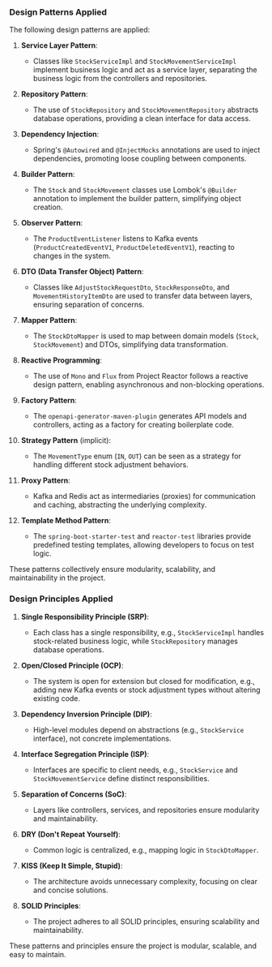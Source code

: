 ### Design Patterns Applied

The following design patterns are applied:

1. **Service Layer Pattern**:
    - Classes like `StockServiceImpl` and `StockMovementServiceImpl` implement business logic and act as a service layer, separating the business logic from the controllers and repositories.

2. **Repository Pattern**:
    - The use of `StockRepository` and `StockMovementRepository` abstracts database operations, providing a clean interface for data access.

3. **Dependency Injection**:
    - Spring's `@Autowired` and `@InjectMocks` annotations are used to inject dependencies, promoting loose coupling between components.

4. **Builder Pattern**:
    - The `Stock` and `StockMovement` classes use Lombok's `@Builder` annotation to implement the builder pattern, simplifying object creation.

5. **Observer Pattern**:
    - The `ProductEventListener` listens to Kafka events (`ProductCreatedEventV1`, `ProductDeletedEventV1`), reacting to changes in the system.

6. **DTO (Data Transfer Object) Pattern**:
    - Classes like `AdjustStockRequestDto`, `StockResponseDto`, and `MovementHistoryItemDto` are used to transfer data between layers, ensuring separation of concerns.

7. **Mapper Pattern**:
    - The `StockDtoMapper` is used to map between domain models (`Stock`, `StockMovement`) and DTOs, simplifying data transformation.

8. **Reactive Programming**:
    - The use of `Mono` and `Flux` from Project Reactor follows a reactive design pattern, enabling asynchronous and non-blocking operations.

9. **Factory Pattern**:
    - The `openapi-generator-maven-plugin` generates API models and controllers, acting as a factory for creating boilerplate code.

10. **Strategy Pattern** (implicit):
    - The `MovementType` enum (`IN`, `OUT`) can be seen as a strategy for handling different stock adjustment behaviors.

11. **Proxy Pattern**:
    - Kafka and Redis act as intermediaries (proxies) for communication and caching, abstracting the underlying complexity.

12. **Template Method Pattern**:
    - The `spring-boot-starter-test` and `reactor-test` libraries provide predefined testing templates, allowing developers to focus on test logic.

These patterns collectively ensure modularity, scalability, and maintainability in the project.

### Design Principles Applied

1. **Single Responsibility Principle (SRP)**:
    - Each class has a single responsibility, e.g., `StockServiceImpl` handles stock-related business logic, while `StockRepository` manages database operations.

2. **Open/Closed Principle (OCP)**:
    - The system is open for extension but closed for modification, e.g., adding new Kafka events or stock adjustment types without altering existing code.

3. **Dependency Inversion Principle (DIP)**:
    - High-level modules depend on abstractions (e.g., `StockService` interface), not concrete implementations.

4. **Interface Segregation Principle (ISP)**:
    - Interfaces are specific to client needs, e.g., `StockService` and `StockMovementService` define distinct responsibilities.

5. **Separation of Concerns (SoC)**:
    - Layers like controllers, services, and repositories ensure modularity and maintainability.

6. **DRY (Don't Repeat Yourself)**:
    - Common logic is centralized, e.g., mapping logic in `StockDtoMapper`.

7. **KISS (Keep It Simple, Stupid)**:
    - The architecture avoids unnecessary complexity, focusing on clear and concise solutions.

8. **SOLID Principles**:
    - The project adheres to all SOLID principles, ensuring scalability and maintainability.

These patterns and principles ensure the project is modular, scalable, and easy to maintain.